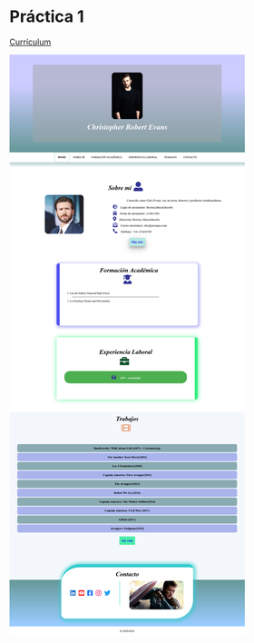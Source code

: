  # Práctica 1
 [Currículum ](https://nirtika.github.io/2020-2021-CSAAI-Practicas/P1/)<br>
 
 ![](img/vista_curriculum.png)
